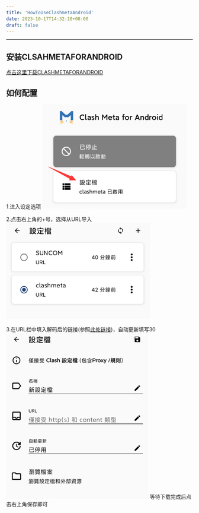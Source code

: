 ```yaml
---
title: 'HowToUseClashmetaAndroid'
date: 2023-10-17T14:32:18+08:00
draft: false
---
```



---

## 安装CLSAHMETAFORANDROID

[点击这里下载CLASHMETAFORANDROID](https://github.com/MetaCubeX/ClashMetaForAndroid/releases/download/v2.9.0/cmfa-2.9.0-meta-universal-release.apk)

## 如何配置

1.进入设定选项
![设定配置](https://raw.githubusercontent.com/lyxikun/lyxikun.github.io/main/static/pics/HowToUseClashmetaAndroid/pic1.png)

2.点击右上角的+号，选择从URL导入
![URL配置](https://raw.githubusercontent.com/lyxikun/lyxikun.github.io/main/static/pics/HowToUseClashmetaAndroid/pic2.png)

3.在URL栏中填入解码后的链接(参照[此处链接](https://my.liyuu.xyz/post/howtouseclashverge/))，自动更新填写30
![导入链接](https://raw.githubusercontent.com/lyxikun/lyxikun.github.io/main/static/pics/HowToUseClashmetaAndroid/pic3.png)
等待下载完成后点击右上角保存即可

